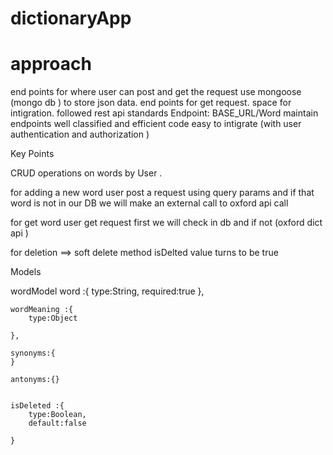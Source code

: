 # dictionaryApp


# approach
end points for where user can post and get  the request
use mongoose (mongo db ) to store json data.
end points for get request.
space for intigration.
followed rest api standards Endpoint: BASE_URL/Word  maintain endpoints well classified and efficient code easy to intigrate (with user authentication and authorization )

Key Points 

CRUD operations on words by  User  . 

for adding a new word user post a request using query params and if that word is not in our DB we will make an external call to oxford api call

for get word user get request first we will check in db and if not (oxford dict api )

for deletion ==> soft delete method isDelted value turns to be true 






Models 

wordModel
   word :{
        type:String,
        required:true
    },

    wordMeaning :{
        type:Object
        
    },
    
    synonyms:{
    }
    
    antonyms:{}


    isDeleted :{
        type:Boolean,
        default:false 

    }
